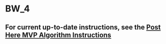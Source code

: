 # BW_4

## For current up-to-date instructions, see the [Post Here MVP Algorithm Instructions](https://github.com/worldwidekatie/BW2/blob/master/Subreddit_MVP_Instructions.ipynb)

